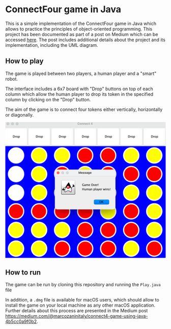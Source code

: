 # ConnectFour game in Java

This is a simple implementation of the ConnectFour game in Java which allows to practice the principles of
object-oriented programming. This project has been documented as part of a post on Medium which can be accessed
[here](https://medium.com/@marcozaninitaly/connect4-game-using-java-4b5cc0a9f0b2). The post includes additional details about the project and
its implementation, including the UML diagram.

## How to play
The game is played between two players, a human player and a "smart" robot.

The interface includes a 6x7 board with "Drop" buttons on top of each column
which allow the human player to drop its token in the specified column by clicking on
the "Drop" button.

The aim of the game is to connect four tokens either vertically, horizontally or diagonally.

![img.png](img.png)

## How to run
The game can be run by cloning this repository and running the ```Play.java``` file

In addition, a ```.dmg``` file is available for macOS users, which should allow to install the game on your local
machine as any other macOS application. Further details about this process are presented in the 
Medium post https://medium.com/@marcozaninitaly/connect4-game-using-java-4b5cc0a9f0b2.


